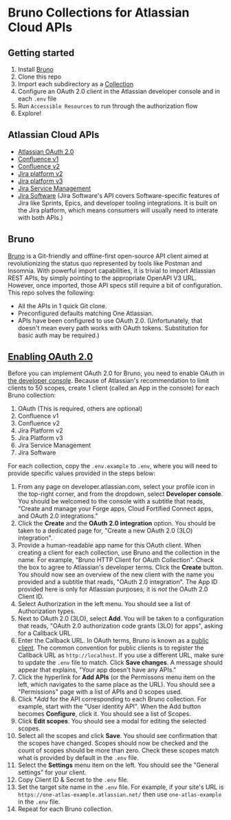 # Bruno Collections for Atlassian Cloud APIs

## Getting started

1. Install [Bruno](https://www.usebruno.com/)
2. Clone this repo
3. Import each subdirectory as a [Collection](https://docs.usebruno.com/get-started/import-export-data/import-collections)
4. Configure an OAuth 2.0 client in the Atlassian developer console and in each `.env` file
5. Run `Accessible Resources` to run through the authorization flow
6. Explore!

## Atlassian Cloud APIs

* [Atlassian OAuth 2.0](https://developer.atlassian.com/cloud/oauth/)
* [Confluence v1](https://developer.atlassian.com/cloud/confluence/rest/v1/intro)
* [Confluence v2](https://developer.atlassian.com/cloud/confluence/rest/v2/intro)
* [Jira platform v2](https://developer.atlassian.com/cloud/jira/platform/rest/v2/intro)
* [Jira platform v3](https://developer.atlassian.com/cloud/jira/platform/rest/v3/intro)
* [Jira Service Management](https://developer.atlassian.com/cloud/jira/service-desk/rest/intro)
* [Jira Software](https://developer.atlassian.com/cloud/jira/software/rest)
(Jira Software's API covers Software-specific features of Jira
like Sprints, Epics, and developer tooling integrations.
It is built on the Jira platform,
which means consumers will usually need to interate with both APIs.)

## Bruno

[Bruno](https://www.usebruno.com/)
is a Git-friendly and offline-first open-source API client
aimed at revolutionizing the status quo
represented by tools like Postman and Insomnia.
With powerful import capabilities,
it is trivial to import Atlassian REST APIs,
by simply pointing to the appropriate OpenAPI V3 URL.
However, once imported,
those API specs still require a bit of configuration.
This repo solves the following:
* All the APIs in 1 quick Git clone.
* Preconfigured defaults matching One Atlassian.
* APIs have been configured to use OAuth 2.0.
(Unfortunately, that doesn't mean every path works with OAuth tokens.
Substitution for basic auth may be required.)

## [Enabling OAuth 2.0](https://developer.atlassian.com/cloud/oauth/getting-started/enabling-oauth-3lo/)

Before you can implement OAuth 2.0 for Bruno,
you need to enable OAuth in
[the developer console](https://developer.atlassian.com/console/myapps/).
Because of Atlassian's recommendation to limit clients to 50 scopes,
create 1 client (called an App in the console)
for each Bruno collection:
1. OAuth (This is required, others are optional)
1. Confluence v1
1. Confluence v2
1. Jira Platform v2
1. Jira Platform v3
1. Jira Service Management
1. Jira Software

For each collection,
copy the `.env.example` to `.env`,
where you will need to provide specific values provided in the steps below:

1. From any page on developer.atlassian.com,
select your profile icon in the top-right corner,
and from the dropdown,
select **Developer console**.
You should be welcomed to the console with a subtitle that reads,
"Create and manage your Forge apps, Cloud Fortified Connect apps, and OAuth 2.0 integrations."
2. Click the **Create** and the **OAuth 2.0 integration** option.
You should be taken to a dedicated page for,
"Create a new OAuth 2.0 (3LO) integration".
3. Provide a human-readable app name for this OAuth client.
When creating a client for each collection,
use Bruno and the collection in the name.
For example, "Bruno HTTP Client for OAuth Collection".
Check the box to agree to Atlassian's developer terms.
Click the **Create** button.
You should now see an overview of the new client with the name you provided
and a subtitle that reads,
"OAuth 2.0 integration".
The App ID provided here is only for Atlassian purposes;
it is _not_ the OAuth 2.0 Client ID.
4. Select Authorization in the left menu.
You should see a list of Authorization types.
5. Next to OAuth 2.0 (3LO),
select **Add**.
You will be taken to a configuration that reads,
"OAuth 2.0 authorization code grants (3LO) for apps",
asking for a Callback URL.
6. Enter the Callback URL.
In OAuth terms,
Bruno is known as a [public client](https://oauth.net/2/client-types/).
The common convention for public clients is to register the Callback URL as `http://localhost`.
If you use a different URL,
make sure to update the `.env` file to match.
Click **Save changes**.
A message should appear that explains,
"Your app doesn't have any APIs."
7. Click the hyperlink for **Add APIs**
(or the Permissons menu item on the left,
which navigates to the same place as the URL).
You should see a "Permissions" page
with a list of APIs
and 0 scopes used.
8. Click **Add* for the API corresponding to each Bruno collection.
For example, start with the "User identity API".
When the Add button becomes **Configure**,
click it.
You should see a list of Scopes.
9. Click **Edit scopes**.
You should see a modal for editing the selected scopes.
10. Select all the scopes
and click **Save**.
You should see confirmation that the scopes have changed.
Scopes should now be checked
and the count of scopes should be more than zero.
Check these scopes match what is provided by default
in the `.env` file.
11. Select the **Settings** menu item on the left.
You should see the "General settings" for your client.
12. Copy Client ID & Secret to the `.env` file.
13. Set the target site name in the `.env` file.
For example, if your site's URL is `https://one-atlas-example.atlassian.net/`
then use `one-atlas-example` in the `.env` file.
14. Repeat for each Bruno collection.
